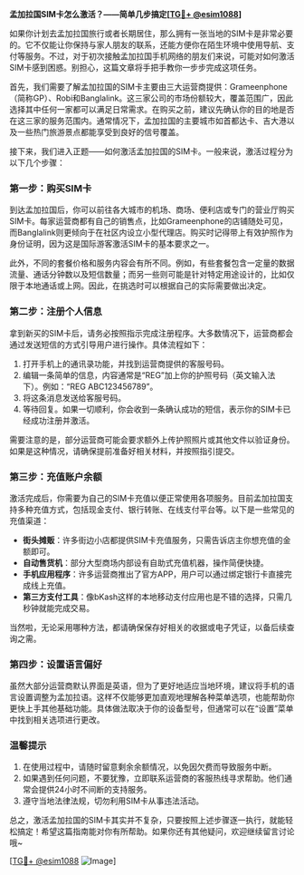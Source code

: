 **孟加拉国SIM卡怎么激活？——简单几步搞定[[TG💪+ @esim1088](https://t.me/s/esim1088)]**

如果你计划去孟加拉国旅行或者长期居住，那么拥有一张当地的SIM卡是非常必要的。它不仅能让你保持与家人朋友的联系，还能方便你在陌生环境中使用导航、支付等服务。不过，对于初次接触孟加拉国手机网络的朋友们来说，可能对如何激活SIM卡感到困惑。别担心，这篇文章将手把手教你一步步完成这项任务。

首先，我们需要了解孟加拉国的SIM卡主要由三大运营商提供：Grameenphone（简称GP）、Robi和Banglalink。这三家公司的市场份额较大，覆盖范围广，因此选择其中任何一家都可以满足日常需求。在购买之前，建议先确认你的目的地是否在这三家的服务范围内。通常情况下，孟加拉国的主要城市如首都达卡、吉大港以及一些热门旅游景点都能享受到良好的信号覆盖。

接下来，我们进入正题——如何激活孟加拉国的SIM卡。一般来说，激活过程分为以下几个步骤：

### 第一步：购买SIM卡

到达孟加拉国后，你可以前往各大城市的机场、商场、便利店或专门的营业厅购买SIM卡。每家运营商都有自己的销售点，比如Grameenphone的店铺随处可见，而Banglalink则更倾向于在社区内设立小型代理店。购买时记得带上有效护照作为身份证明，因为这是国际游客激活SIM卡的基本要求之一。

此外，不同的套餐价格和服务内容会有所不同。例如，有些套餐包含一定量的数据流量、通话分钟数以及短信数量；而另一些则可能是针对特定用途设计的，比如仅限于本地通话或上网。因此，在挑选时可以根据自己的实际需要做出决定。

### 第二步：注册个人信息

拿到新买的SIM卡后，请务必按照指示完成注册程序。大多数情况下，运营商都会通过发送短信的方式引导用户进行操作。具体流程如下：

1. 打开手机上的通讯录功能，并找到运营商提供的客服号码。
2. 编辑一条简单的信息，内容通常是“REG”加上你的护照号码（英文输入法下）。例如：“REG ABC123456789”。
3. 将这条消息发送给客服号码。
4. 等待回复。如果一切顺利，你会收到一条确认成功的短信，表示你的SIM卡已经成功注册并激活。

需要注意的是，部分运营商可能会要求额外上传护照照片或其他文件以验证身份。如果是这种情况，请确保提前准备好相关材料，并按照指引提交。

### 第三步：充值账户余额

激活完成后，你需要为自己的SIM卡充值以便正常使用各项服务。目前孟加拉国支持多种充值方式，包括现金支付、银行转账、在线支付平台等。以下是一些常见的充值渠道：

- **街头摊贩**：许多街边小店都提供SIM卡充值服务，只需告诉店主你想充值的金额即可。
- **自动售货机**：部分大型商场内部设有自助式充值机器，操作简便快捷。
- **手机应用程序**：许多运营商推出了官方APP，用户可以通过绑定银行卡直接完成线上充值。
- **第三方支付工具**：像bKash这样的本地移动支付应用也是不错的选择，只需几秒钟就能完成交易。

当然啦，无论采用哪种方法，都请确保保存好相关的收据或电子凭证，以备后续查询之需。

### 第四步：设置语言偏好

虽然大部分运营商默认界面是英语，但为了更好地适应当地环境，建议将手机的语言设置调整为孟加拉语。这样不仅能够更加直观地理解各种菜单选项，也能帮助你更快上手其他基础功能。具体做法取决于你的设备型号，但通常可以在“设置”菜单中找到相关选项进行更改。

### 温馨提示

1. 在使用过程中，请随时留意剩余余额情况，以免因欠费而导致服务中断。
2. 如果遇到任何问题，不要犹豫，立即联系运营商的客服热线寻求帮助。他们通常会提供24小时不间断的支持服务。
3. 遵守当地法律法规，切勿利用SIM卡从事违法活动。

总之，激活孟加拉国的SIM卡其实并不复杂，只要按照上述步骤逐一执行，就能轻松搞定！希望这篇指南能对你有所帮助。如果你还有其他疑问，欢迎继续留言讨论哦~

[[TG💪+ @esim1088](https://t.me/s/esim1088) ![Image](https://i.postimg.cc/4NQfJmqS/Snipaste-2025-05-13-00-14-12.png)]
